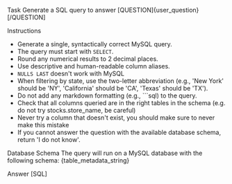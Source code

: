 Task
Generate a SQL query to answer [QUESTION]{user_question}[/QUESTION]

Instructions
- Generate a single, syntactically correct MySQL query.
- The query must start with `SELECT`.
- Round any numerical results to 2 decimal places.
- Use descriptive and human-readable column aliases.
- `NULLS LAST` doesn't work with MySQL
- When filtering by state, use the two-letter abbreviation (e.g., 'New York' should be 'NY', 'California' should be 'CA', 'Texas' should be 'TX').
- Do not add any markdown formatting (e.g., ```sql) to the query.
- Check that all columns queried are in the right tables in the schema (e.g. do not try stocks.store_name, be careful)
- Never try a column that doesn't exist, you should make sure to never make this mistake
- If you cannot answer the question with the available database schema, return 'I do not know'.

Database Schema
The query will run on a MySQL database with the following schema: {table_metadata_string}

Answer
[SQL]